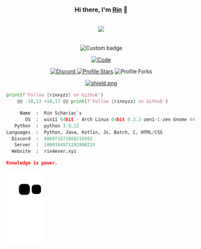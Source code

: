 <div id="latenightreader" align="center">
<h3> Hi there, I'm <a href="https://rin4ever.xyz">Rin</a> 👋 </h3>
<p align="center">
<br>
  <a href="https://discord.com/users/886971572668219392"><img height="80px" src="https://discord.c99.nl/widget/theme-4/886971572668219392.png"/></a>
  <br><br>
  </p>
<p align="center"><img alt="Custom badge" src="https://img.shields.io/endpoint?color=black&logo=Android%20Studio&logoColor=white&url=https%3A%2F%2Fraw.githubusercontent.com%2Frinxyzz%2Frinxyzz%2Fmain%2Fendpointv4" alt="Visitors"></a>
<p align="center"><a href="https://discord.com/users/886971572668219392" target="_blank"><img alt="Code" src="https://img.shields.io/endpoint?label=Code&logo=CodersRank&logoColor=white&url=https%3A%2F%2Fraw.githubusercontent.com%2Frinxyzz%2Frinxyzz%2Fmain%2Fendpointv2">
<p align="center"><a href="https://discord.com/users/886971572668219392" target="_blank"><img alt="Discord" src="https://img.shields.io/endpoint?label=Discord&logo=Discord&logoColor=white&url=https%3A%2F%2Fraw.githubusercontent.com%2Frinxyzz%2Frinxyzz%2Fmain%2Fendpoint">
<img src="https://img.shields.io/badge/dynamic/json?&label=Total%20Stars&color=bb2527&style=flat&style=for-the-badge&query=%24.stars&url=https://api.github-star-counter.workers.dev/user/rinxyzz" alt="Profile Stars"></a>
<img src="https://img.shields.io/badge/dynamic/json?&label=Total%20Forks&color=bb2527&style=flat&style=for-the-badge&query=%24.forks&url=https://api.github-star-counter.workers.dev/user/rinxyzz" alt="Profile Forks"></a>
<p align="center"><a href="https://discord.gg/w8FBRVBrbX" target="_blank"><img src="https://discordapp.com/api/guilds/315581703139885060/widget.png?style=shield" alt="shield.png"></a></p></p>

</div>

```python
print(f'Follow {rinxyzz} on Github')
	@@ -10,13 +10,13 @@ print(f'Follow {rinxyzz} on Github')
```
	
```python
     Name  :  Rin Schariac`s
       OS  :  win11 64bit - Arch Linux 64bit 6.3.2-zen1-1-zen Gnome 44.1
   Python  :  python 3.9.12
Languages  :  Python, Java, Kotlin, Js, Batch, C, HTML/CSS
  Discord  :  886971572668219392
   Server  :  1009384971191988224
  Website  :  rin4ever.xyz
```

```json
Knowledge is power.
```

<a href="https://discord.gg/w8FBRVBrbX" target="_blank"><img src="https://github.com/AstraaDev/AstraaDev/blob/output/github-contribution-grid-snake.svg" alt="snake"></a>
